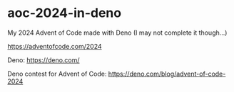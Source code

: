 # aoc-2024-in-deno

My 2024 Advent of Code made with Deno (I may not complete it though...)

https://adventofcode.com/2024

Deno: https://deno.com/

Deno contest for Advent of Code: https://deno.com/blog/advent-of-code-2024

